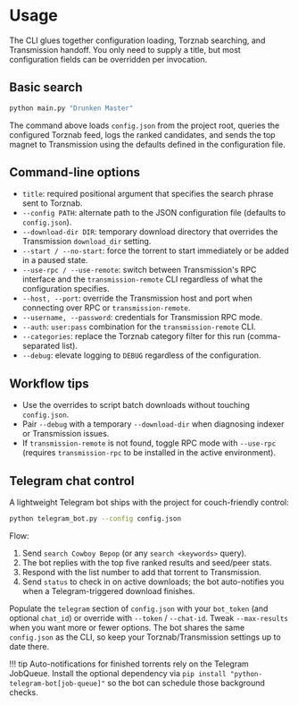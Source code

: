 # Usage

The CLI glues together configuration loading, Torznab searching, and Transmission handoff. You only need to supply a title, but most configuration fields can be overridden per invocation.

## Basic search

```bash
python main.py "Drunken Master"
```

The command above loads `config.json` from the project root, queries the configured Torznab feed, logs the ranked candidates, and sends the top magnet to Transmission using the defaults defined in the configuration file.

## Command-line options

- `title`: required positional argument that specifies the search phrase sent to Torznab.
- `--config PATH`: alternate path to the JSON configuration file (defaults to `config.json`).
- `--download-dir DIR`: temporary download directory that overrides the Transmission `download_dir` setting.
- `--start / --no-start`: force the torrent to start immediately or be added in a paused state.
- `--use-rpc / --use-remote`: switch between Transmission's RPC interface and the `transmission-remote` CLI regardless of what the configuration specifies.
- `--host, --port`: override the Transmission host and port when connecting over RPC or `transmission-remote`.
- `--username, --password`: credentials for Transmission RPC mode.
- `--auth`: `user:pass` combination for the `transmission-remote` CLI.
- `--categories`: replace the Torznab category filter for this run (comma-separated list).
- `--debug`: elevate logging to `DEBUG` regardless of the configuration.

## Workflow tips

- Use the overrides to script batch downloads without touching `config.json`.
- Pair `--debug` with a temporary `--download-dir` when diagnosing indexer or Transmission issues.
- If `transmission-remote` is not found, toggle RPC mode with `--use-rpc` (requires `transmission-rpc` to be installed in the active environment).

## Telegram chat control

A lightweight Telegram bot ships with the project for couch-friendly control:

```bash
python telegram_bot.py --config config.json
```

Flow:

1. Send `search Cowboy Bepop` (or any `search <keywords>` query).
2. The bot replies with the top five ranked results and seed/peer stats.
3. Respond with the list number to add that torrent to Transmission.
4. Send `status` to check in on active downloads; the bot auto-notifies you when a Telegram-triggered download finishes.

Populate the `telegram` section of `config.json` with your `bot_token` (and optional `chat_id`) or override with `--token` / `--chat-id`. Tweak `--max-results` when you want more or fewer options. The bot shares the same `config.json` as the CLI, so keep your Torznab/Transmission settings up to date there.

!!! tip
    Auto-notifications for finished torrents rely on the Telegram JobQueue. Install the optional dependency via `pip install "python-telegram-bot[job-queue]"` so the bot can schedule those background checks.
